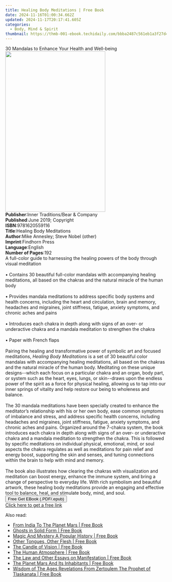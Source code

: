```yaml
---
title: Healing Body Meditations | Free Book
date: 2024-11-16T01:00:34.662Z
updated: 2024-11-17T20:17:41.605Z
categories:
  - Body, Mind & Spirit
thumbnail: https://thmb-001-ebook.techidaily.com/bbba2487c561eb1a3f27d4d740dbbcff9aae1b5bab96618e9e144eb7980135f3.jpg
---
```

<main id="book-container">
  <div class="flex flex-col">
    <div class="book-brief flex-1 py-6 px-4 sm:p-6 md:py-10 md:px-8">
      <!-- brief-->
      <div class="book-brief-main">
        30 Mandalas to Enhance Your Health and Well-being
      </div>
    </div>
    <div
      class="book-meta-info flex-1 grid gap-4 col-start-1 col-end-3 row-start-1 sm:mb-6 sm:grid-cols-4 lg:gap-6 lg:col-start-2 lg:row-end-6 lg:row-span-6 lg:mb-0"
    >
      <div
        class="book-meta-info-left place-content-center mt-4 p-4 text-sm leading-6 col-start-2 col-span-2 dark:text-slate-400"
      >
        <img
          class="w-full h-500 object-cover rounded-lg sm:h-255 sm:col-span-2 lg:col-span-full"
          src="https://img-001-ebook.techidaily.com/4d7d6f4b6abfcfc4f577327b8433a93515903df9592d761bc6d3d4f1f25794dd.jpg"
          alt=""
          width="312"
          height="500"
        />
      </div>
      <div
        class="book-meta-info-right mt-2 col-start-1 row-start-2 col-span-3 self-center"
      >
        <!-- meta data  -->
        <div class="flex flex-col px-4 md:px-8">
          <div class="flex-1">
            <strong>Publisher</strong>:<span class="px-2"
              >Inner Traditions/Bear &amp; Company</span
            >
          </div>
          <div class="flex-1">
            <strong>Published</strong>:<span class="px-2"
              >June 2019; Copyright</span
            >
          </div>
          <div class="flex-1">
            <strong>ISBN</strong>:<span class="px-2">9781620559116</span>
          </div>
          <div class="flex-1">
            <strong>Title</strong>:<span class="px-2"
              >Healing Body Meditations</span
            >
          </div>
          <div class="flex-1">
            <strong>Author</strong>:<span class="px-2"
              >Mike Annesley; Steve Nobel (other)</span
            >
          </div>
          <div class="flex-1">
            <strong>Imprint</strong>:<span class="px-2">Findhorn Press</span>
          </div>
          <div class="flex-1">
            <strong>Language</strong>:<span class="px-2">English</span>
          </div>
          <div class="flex-1">
            <strong>Number of Pages</strong>:<span class="px-2">192</span>
          </div>
        </div>
      </div>
    </div>
    <div class="book-description flex-1 py-6 px-4 sm:p-6 md:py-10 md:px-8">
      <div class="book-description-main">
        <div accordion-content="" id="description">
          A full-color guide to harnessing the healing powers of the body
          through visual meditation <br /><br />• Contains 30 beautiful
          full-color mandalas with accompanying healing meditations, all based
          on the chakras and the natural miracle of the human body <br /><br />•
          Provides mandala meditations to address specific body systems and
          health concerns, including the heart and circulation, brain and
          memory, headaches and migraines, joint stiffness, fatigue, anxiety
          symptoms, and chronic aches and pains <br /><br />• Introduces each
          chakra in depth along with signs of an over- or underactive chakra and
          a mandala meditation to strengthen the chakra <br /><br />• Paper with
          French flaps <br /><br />Pairing the healing and transformative power
          of symbolic art and focused meditations,
          <i>Healing Body Meditations</i> is a set of 30 beautiful color
          mandalas with accompanying healing meditations, all based on the
          chakras and the natural miracle of the human body. Meditating on these
          unique designs--which each focus on a particular chakra and an organ,
          body part, or system such as the heart, eyes, lungs, or skin--draws
          upon the endless power of the spirit as a force for physical healing,
          allowing us to tap into our inner springs of vitality and help restore
          our being to wholeness and balance. <br /><br />The 30 mandala
          meditations have been specially created to enhance the meditator’s
          relationship with his or her own body, ease common symptoms of
          imbalance and stress, and address specific health concerns, including
          headaches and migraines, joint stiffness, fatigue, anxiety symptoms,
          and chronic aches and pains. Organized around the 7-chakra system, the
          book introduces each chakra in depth along with signs of an over- or
          underactive chakra and a mandala meditation to strengthen the chakra.
          This is followed by specific meditations on individual physical,
          emotional, mind, or soul aspects the chakra regulates as well as
          meditations for pain relief and energy boost, supporting the skin and
          senses, and tuning connections within the brain to help with mind and
          memory. <br /><br />The book also illustrates how clearing the chakras
          with visualization and meditation can boost energy, enhance the immune
          system, and bring a change of perspective to everyday life. With rich
          symbolism and beautiful artwork, these healing body meditations
          provide an engaging and effective tool to balance, heal, and stimulate
          body, mind, and soul.
        </div>
        <div class="accordion-fader"></div>
      </div>
    </div>
    <div class="book-excerpts flex-1 py-6 px-4 sm:p-6 md:py-10 md:px-8"></div>
    <div
      class="book-about-author flex-1 py-6 px-4 sm:p-6 md:py-10 md:px-8"
    ></div>
    <div class="book-free-get flex-1 py-6 px-4 sm:p-6 md:py-10 md:px-8">
      <button
        id="btn-free-get"
        class="bg-blue-500 hover:bg-blue-700 text-white font-bold py-2 px-4 rounded"
      >
        Free Get EBook (.PDF/.epub)
      </button>
      <div id="countdown-display" class="px-2 text-lg mt-2"></div>
      <a
        id="free-link"
        class="hidden bg-blue-500 hover:bg-blue-700 text-white font-bold py-2 px-4 rounded"
        href="https://www.ebooks.com/en-us/book/96393655/healing-body-meditations/mike-annesley/"
        target="_blank"
        >Click here to get a free link</a
      >
    </div>
    <script>
      let countdownTime = 0;
      let countdownInterval = null;
      document
        .getElementById('btn-free-get')
        .addEventListener('click', startCountdown);
      function startCountdown() {
        countdownTime = new Date().getTime() + 60000 * 3;
        countdownInterval = setInterval(updateCountdown, 1000);
        document.getElementById('btn-free-get').disabled = true;
        document
          .getElementById('btn-free-get')
          .classList.add('bg-gray-500', 'cursor-not-allowed');
      }
      function updateCountdown() {
        let currentTime = new Date().getTime();
        let timeLeft = countdownTime - currentTime;
        let secondsLeft = Math.floor(timeLeft / 1000);
        document.getElementById('countdown-display').innerHTML =
          `Remaining time: ${secondsLeft} seconds.`;
        if (secondsLeft <= 0) {
          clearInterval(countdownInterval);
          document.getElementById('btn-free-get').classList.add('hidden');
          document.getElementById('free-link').classList.remove('hidden');
          document.getElementById('countdown-display').innerHTML = '';
        }
      }
    </script>
  </div>
</main>

<ins class="adsbygoogle"
      style="display:block"
      data-ad-client="ca-pub-7571918770474297"
      data-ad-slot="8358498916"
      data-ad-format="auto"
      data-full-width-responsive="true"></ins>
    

<span class="atpl-alsoreadstyle">Also read:</span>
<div><ul>
<li><a href="https://novels-ebooks.techidaily.com/211066410-9789359043494-from-india-to-the-planet-mars/"><u>From India To The Planet Mars | Free Book</u></a></li>
<li><a href="https://novels-ebooks.techidaily.com/211066425-9789359043555-ghosts-in-solid-form/"><u>Ghosts in Solid Form | Free Book</u></a></li>
<li><a href="https://novels-ebooks.techidaily.com/211066472-9789359043272-magic-and-mystery-a-popular-history/"><u>Magic And Mystery A Popular History | Free Book</u></a></li>
<li><a href="https://novels-ebooks.techidaily.com/211066407-9789359043210-other-tongues-other-flesh/"><u>Other Tongues, Other Flesh | Free Book</u></a></li>
<li><a href="https://novels-ebooks.techidaily.com/211066455-9789359043517-the-candle-of-vision/"><u>The Candle of Vision | Free Book</u></a></li>
<li><a href="https://novels-ebooks.techidaily.com/211066411-9789359043838-the-human-atmosphere/"><u>The Human Atmosphere | Free Book</u></a></li>
<li><a href="https://novels-ebooks.techidaily.com/211066466-9788119007295-the-law-and-other-essays-on-manifestation/"><u>The Law and Other Essays on Manifestation | Free Book</u></a></li>
<li><a href="https://novels-ebooks.techidaily.com/211066413-9789359043593-the-planet-mars-and-its-inhabitants/"><u>The Planet Mars And Its Inhabitants | Free Book</u></a></li>
<li><a href="https://novels-ebooks.techidaily.com/211066438-9789359043715-wisdom-of-the-ages-revelations-from-zertoulem-the-prophet-of-tlaskanata/"><u>Wisdom of The Ages Revelations From Zertoulem The Prophet of Tlaskanata | Free Book</u></a></li>
</ul></div>

